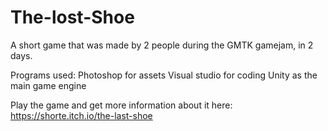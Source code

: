 # The-lost-Shoe
A short game that was made by 2 people during the GMTK gamejam, in 2 days.

Programs used:
Photoshop for assets
Visual studio for coding
Unity as the main game engine

Play the game and get more information about it here:
https://shorte.itch.io/the-last-shoe
